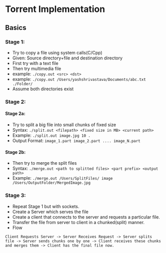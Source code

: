 # Torrent Implementation
## Basics
### Stage 1:
* Try to copy a file using system calls(C/Cpp)
* Given: Source directory+file and destination directory
* First try with a text file
* Then try multimedia file
* example: `./copy.out <src> <dst>`
* example: `./copy.out /Users/yashshrivastava/Documents/abc.txt ./Folder/`
* Assume both directories exist

### Stage 2:
#### Stage 2a:
* Try to split a big file into small chunks of fixed size
* Syntax: `./split.out <filepath> <fixed size in MB> <current path>`
* Example: `./split.out image.jpg 10 .`
* Output Format: `image_1.part image_2.part .... image_N.part`
#### Stage 2b:
* Then try to merge the split files
* Syntax: `./merge.out <path to splitted files> <part prefix> <output path>`
* Example: `./merge.out /Users/SplitFiles/ image /Users/OutputFolder/MergedImage.jpg`


### Stage 3:
* Repeat Stage 1 but with sockets.
* Create a Server which serves the file
* Create a client that connects to the server and requests a particular file.
* Transfer the file from server to client in a chunked(split) manner.
* Flow 
 ```
 Client Requests Server -> Server Receives Request -> Server splits file -> Server sends chunks one by one -> Client receives these chunks and merges them -> Client has the final file now.
 ```
